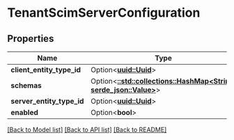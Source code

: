 # TenantScimServerConfiguration

## Properties

Name | Type | Description | Notes
------------ | ------------- | ------------- | -------------
**client_entity_type_id** | Option<[**uuid::Uuid**](uuid::Uuid.md)> |  | [optional]
**schemas** | Option<[**::std::collections::HashMap<String, serde_json::Value>**](serde_json::Value.md)> |  | [optional]
**server_entity_type_id** | Option<[**uuid::Uuid**](uuid::Uuid.md)> |  | [optional]
**enabled** | Option<**bool**> |  | [optional]

[[Back to Model list]](../README.md#documentation-for-models) [[Back to API list]](../README.md#documentation-for-api-endpoints) [[Back to README]](../README.md)


